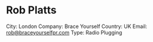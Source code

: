 # Rob Platts

City: London
Company: Brace Yourself
Country: UK
Email: rob@braceyourselfpr.com
Type: Radio Plugging